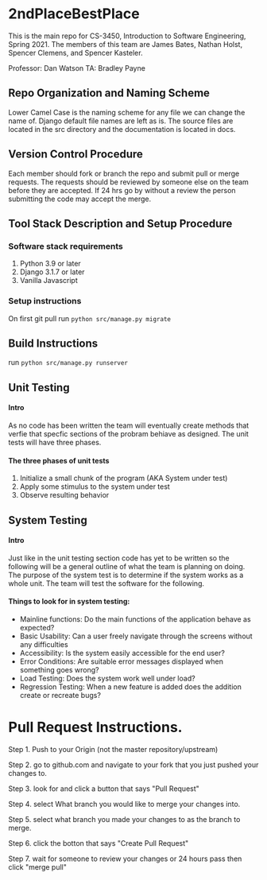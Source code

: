 # 2ndPlaceBestPlace

This is the main repo for CS-3450, Introduction to Software Engineering, Spring 2021.
The members of this team are James Bates, Nathan Holst, Spencer Clemens, and Spencer Kasteler.


Professor: Dan Watson
TA: Bradley Payne

## Repo Organization and Naming Scheme
Lower Camel Case is the naming scheme for any file we can change the name of. Django default file names are left as is. The source files are located in the src directory and the documentation is located in docs. 
## Version Control Procedure
Each member should fork or branch the repo and submit pull or merge requests. The requests should be reviewed by someone else on the team before they are accepted. If 24 hrs go by without a review the person submitting the code may accept the merge.
## Tool Stack Description and Setup Procedure
### Software stack requirements
1. Python 3.9 or later
2. Django 3.1.7 or later
3. Vanilla Javascript

### Setup instructions
On first git pull run ```python src/manage.py migrate```
## Build Instructions
run ```python src/manage.py runserver```
## Unit Testing
#### Intro
As no code has been written the team will eventually create methods that verfie that specfic sections of the probram behiave as designed. The unit tests will have three phases.
#### The three phases of unit tests
 1. Initialize a small chunk of the program (AKA System under test)
 2. Apply some stimulus to the system under test
 3. Observe resulting behavior
## System Testing
#### Intro
 Just like in the unit testing section code has yet to be written so the following will be a general outline of what the team is planning on doing. The purpose of the system test is to determine if the system works as a whole unit. The team will test the software for the following.
#### Things to look for in system testing:
* Mainline functions: Do the main functions of the application behave as expected?
* Basic Usability: Can a user freely navigate through the screens without any difficulties
* Accessibility: Is the system easily accessible for the end user?
* Error Conditions: Are suitable error messages displayed when something goes wrong?
* Load Testing: Does the system work well under load?
* Regression Testing: When a new feature is added does the addition create or recreate bugs? 

# Pull Request Instructions.
Step 1. Push to your Origin (not the master repository/upstream)

Step 2. go to  github.com and navigate to your fork that you just pushed your changes to.

Step 3. look for and click a button that says "Pull Request"

Step 4. select What branch you would like to merge your changes into.

Step 5. select what branch you made your changes to as the branch to merge.

Step 6. click the botton that says "Create Pull Request" 

Step 7. wait for someone to review your changes or 24 hours pass then click "merge pull"
